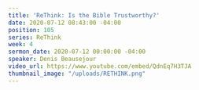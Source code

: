 ```yaml
---
title: 'ReThink: Is the Bible Trustworthy?'
date: 2020-07-12 08:43:00 -04:00
position: 105
series: ReThink
week: 4
sermon_date: 2020-07-12 00:00:00 -04:00
speaker: Denis Beausejour
video_url: https://www.youtube.com/embed/QdnEq7H3TJA
thumbnail_image: "/uploads/RETHINK.png"
---
```


